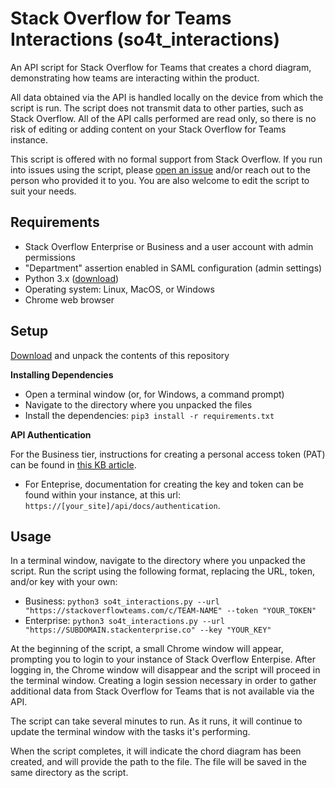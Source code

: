 # Stack Overflow for Teams Interactions (so4t_interactions)
An API script for Stack Overflow for Teams that creates a chord diagram, demonstrating how teams are interacting within the product.

All data obtained via the API is handled locally on the device from which the script is run. The script does not transmit data to other parties, such as Stack Overflow. All of the API calls performed are read only, so there is no risk of editing or adding content on your Stack Overflow for Teams instance.

This script is offered with no formal support from Stack Overflow. If you run into issues using the script, please [open an issue](https://github.com/jklick-so/so4t_interactions/issues) and/or reach out to the person who provided it to you. You are also welcome to edit the script to suit your needs.

## Requirements
* Stack Overflow Enterprise or Business and a user account with admin permissions
* "Department" assertion enabled in SAML configuration (admin settings)
* Python 3.x ([download](https://www.python.org/downloads/))
* Operating system: Linux, MacOS, or Windows
* Chrome web browser

## Setup

[Download](https://github.com/jklick-so/so4t_interactions/archive/refs/heads/main.zip) and unpack the contents of this repository

**Installing Dependencies**

* Open a terminal window (or, for Windows, a command prompt)
* Navigate to the directory where you unpacked the files
* Install the dependencies: `pip3 install -r requirements.txt`

**API Authentication**

For the Business tier, instructions for creating a personal access token (PAT) can be found in [this KB article](https://stackoverflow.help/en/articles/4385859-stack-overflow-for-teams-api).

* For Enteprise, documentation for creating the key and token can be found within your instance, at this url: `https://[your_site]/api/docs/authentication`.


## Usage
In a terminal window, navigate to the directory where you unpacked the script. 
Run the script using the following format, replacing the URL, token, and/or key with your own:
- Business: `python3 so4t_interactions.py --url "https://stackoverflowteams.com/c/TEAM-NAME" --token "YOUR_TOKEN"`
- Enterprise: `python3 so4t_interactions.py --url "https://SUBDOMAIN.stackenterprise.co" --key "YOUR_KEY"`

At the beginning of the script, a small Chrome window will appear, prompting you to login to your instance of Stack Overflow Enterpise. After logging in, the Chrome window will disappear and the script will proceed in the terminal window. Creating a login session necessary in order to gather additional data from Stack Overflow for Teams that is not available via the API.

The script can take several minutes to run. As it runs, it will continue to update the terminal window with the tasks it's performing.

When the script completes, it will indicate the chord diagram has been created, and will provide the path to the file. The file will be saved in the same directory as the script.

